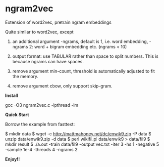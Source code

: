 # ngram2vec
Extension of word2vec, pretrain ngram embeddings


Quite similar to word2vec, except 

1. an additional argument -ngrams, default is 1, i.e. word embedding, -ngrams 2: word + bigram embedding etc. (ngrams < 10)

2. output format: use TABULAR rather than space to split numbers. This is because ngrams can have spaces. 

3. remove argument min-count, threshold is automatically adjusted to fit the memory.

4. remove argument cbow, only support skip-gram.

**Install**

gcc -O3 ngram2vec.c -lpthread -lm

**Quick Start**

Borrow the example from fasttext:


$ mkdir data
$ wget -c http://mattmahoney.net/dc/enwik9.zip -P data
$ unzip data/enwik9.zip -d data
$ perl wikifil.pl data/enwik9 > data/fil9
$ mkdir result
$ ./a.out -train data/fil9 -output vec.txt -iter 3 -hs 1 -negative 5 -sample 1e-4 -threads 4 -ngrams 2

**Enjoy!!**
